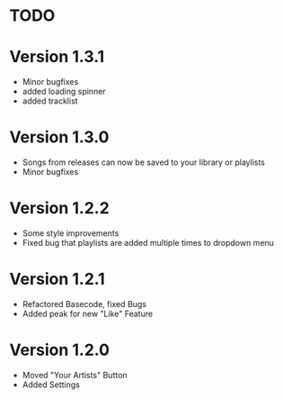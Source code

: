 # TODO

# Version 1.3.1

- Minor bugfixes
- added loading spinner
- added tracklist

# Version 1.3.0

- Songs from releases can now be saved to your library or playlists
- Minor bugfixes

# Version 1.2.2

- Some style improvements
- Fixed bug that playlists are added multiple times to dropdown menu

# Version 1.2.1

- Refactored Basecode, fixed Bugs
- Added peak for new "Like" Feature

# Version 1.2.0

- Moved "Your Artists" Button
- Added Settings
